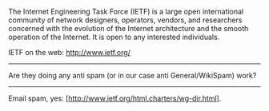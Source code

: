 The Internet Engineering Task Force (IETF) is a large open international community of network designers, operators, vendors, and researchers concerned with the evolution of the Internet architecture and the smooth operation of the Internet. It is open to any interested individuals.

IETF on the web: http://www.ietf.org/

----

Are they doing any anti spam (or in our case anti General/WikiSpam) work?

----

Email spam, yes: [http://www.ietf.org/html.charters/wg-dir.html].